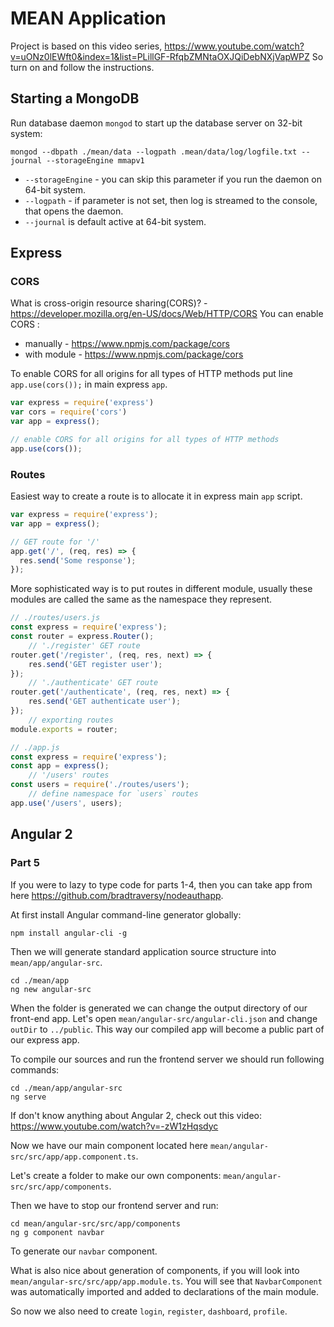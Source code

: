 # MEAN Application
Project is based on this video series,
https://www.youtube.com/watch?v=uONz0lEWft0&index=1&list=PLillGF-RfqbZMNtaOXJQiDebNXjVapWPZ
So turn on and follow the instructions.

## Starting a MongoDB
Run database daemon `mongod` to start up the database server on 32-bit system:
```
mongod --dbpath ./mean/data --logpath .mean/data/log/logfile.txt --journal --storageEngine mmapv1
```
* `--storageEngine` - you can skip this parameter if you run the daemon on 64-bit system.
* `--logpath` - if parameter is not set, then log is streamed to the console, that opens the daemon.
* `--journal` is default active at 64-bit system.

## Express
### CORS
What is cross-origin resource sharing(CORS)? - https://developer.mozilla.org/en-US/docs/Web/HTTP/CORS
You can enable CORS :
* manually - https://www.npmjs.com/package/cors
* with module - https://www.npmjs.com/package/cors

To enable CORS for all origins for all types of HTTP methods put line `app.use(cors());` in main express `app`.
```js
var express = require('express')
var cors = require('cors')
var app = express();

// enable CORS for all origins for all types of HTTP methods
app.use(cors());
```

### Routes
Easiest way to create a route is to allocate it in express main `app` script.
```js
var express = require('express');
var app = express();

// GET route for '/'
app.get('/', (req, res) => {
  res.send('Some response');
});
```
More sophisticated way is to put routes in different module, usually these modules are called the same as the namespace they represent.
```js
// ./routes/users.js
const express = require('express');
const router = express.Router();
    // './register' GET route
router.get('/register', (req, res, next) => {
    res.send('GET register user');
});
    // './authenticate' GET route
router.get('/authenticate', (req, res, next) => {
    res.send('GET authenticate user');
});
    // exporting routes
module.exports = router;

// ./app.js
const express = require('express');
const app = express();
    // '/users' routes
const users = require('./routes/users');
    // define namespace for `users` routes
app.use('/users', users);
```

## Angular 2
### Part 5
If you were to lazy to type code for parts 1-4, then you can take app from here https://github.com/bradtraversy/nodeauthapp.

At first install Angular command-line generator globally:
```
npm install angular-cli -g
```
Then we will generate standard application source structure into `mean/app/angular-src`.
```
cd ./mean/app
ng new angular-src
```
When the folder is generated we can change the output directory of our front-end app. Let's open `mean/angular-src/angular-cli.json` and change `outDir` to `../public`. This way our compiled app will become a public part of our express app.

To compile our sources and run the frontend server we should run following commands:
```
cd ./mean/app/angular-src
ng serve
```
If don't know anything about Angular 2, check out this video:
https://www.youtube.com/watch?v=-zW1zHqsdyc

Now we have our main component located here `mean/angular-src/src/app/app.component.ts`.

Let's create a folder to make our own components:
`mean/angular-src/src/app/components`.

Then we have to stop our frontend server and run:
```
cd mean/angular-src/src/app/components
ng g component navbar
```
To generate our `navbar` component.

What is also nice about generation of components, if you will look into `mean/angular-src/src/app/app.module.ts`. You will see that `NavbarComponent` was automatically imported and added to declarations of the main module.

So now we also need to create `login`, `register`, `dashboard`, `profile`.



